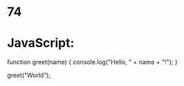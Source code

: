 # 74
# JavaScript:
function greet(name) {
  console.log("Hello, " + name + "!");
}

greet("World");
